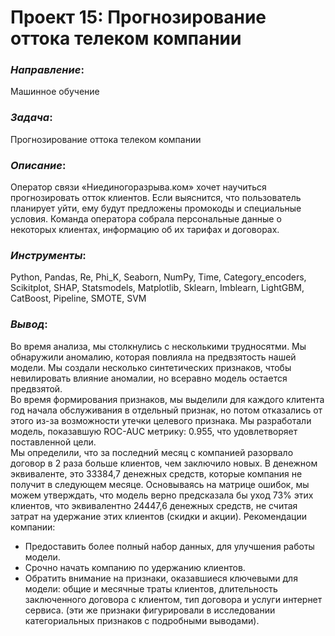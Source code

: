 # Проект 15: Прогнозирование оттока телеком компании

### *Направление*: 
Машинное обучение

### *Задача*: 
Прогнозирование оттока телеком компании

### *Описание*:
Оператор связи «Ниединогоразрыва.ком» хочет научиться прогнозировать отток клиентов. Если выяснится, что пользователь планирует уйти, ему будут предложены промокоды и специальные условия. Команда оператора собрала персональные данные о некоторых клиентах, информацию об их тарифах и договорах. 

### *Инструменты*: 
Python, Pandas, Re, Phi_K, Seaborn, NumPy, Time, Category_encoders, Scikitplot, SHAP, Statsmodels, Matplotlib, Sklearn, Imblearn, LightGBM, CatBoost, Pipeline, SMOTE, SVM

### *Вывод*:
Во время анализа, мы столкнулись с несколькими трудносятми. Мы обнаружили аномалию, которая повлияла на предвзятость нашей модели. Мы создали несколько синтетических признаков, чтобы невилировать влияние аномалии, но всеравно модель остается предвзятой.  
Во время формирования признаков, мы выделили для каждого клитента год начала обслуживания в отдельный признак, но потом отказались от этого из-за возможности утечки целевого признака.
Мы разработали модель, показавшую ROC-AUC метрику: 0.955, что удовлетворяет поставленной цели.  
Мы определили, что за последний месяц с компанией разорвало договор в 2 раза больше клиентов, чем заключило новых. В денежном эквиваленте, это 33384,7 денежных средств, которые компания не получит в следующем месяце. Основываясь на матрице ошибок, мы можем утверждать, что модель верно предсказала бы уход 73% этих клиентов, что эквивалентно 24447,6 денежных средств, не считая затрат на удержание этих клиентов (скидки  и акции).
Рекомендации компании:  
- Предоставить более полный набор данных, для улучшения работы модели.
- Срочно начать компанию по удержанию клиентов.
- Обратить внимание на признаки, оказавшиеся ключевыми для модели: общие и месячные траты клиентов, длительность заключенного договора с клиентом, тип договора и услуги интернет сервиса. (эти же признаки фигурировали в исследовании категориальных признаков с подробными выводами).

